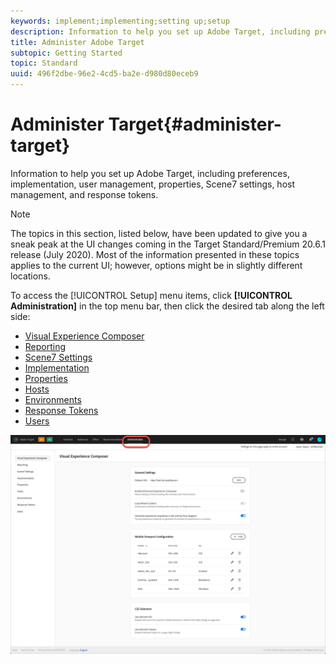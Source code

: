 ```yaml
---
keywords: implement;implementing;setting up;setup
description: Information to help you set up Adobe Target, including preferences, implementation, user management, properties, Scene7 settings, host management, and response tokens.
title: Administer Adobe Target
subtopic: Getting Started
topic: Standard
uuid: 496f2dbe-96e2-4cd5-ba2e-d980d80eceb9
---
```


# Administer Target{#administer-target}

Information to help you set up Adobe Target, including preferences, implementation, user management, properties, Scene7 settings, host management, and response tokens.

>[!NOTE]
>
>The topics in this section, listed below, have been updated to give you a sneak peak at the UI changes coming in the Target Standard/Premium 20.6.1 release (July 2020). Most of the information presented in these topics applies to the current UI; however, options might be in slightly different locations.

To access the [!UICONTROL Setup] menu items, click **[!UICONTROL Administration]** in the top menu bar, then click the desired tab along the left side:

* [Visual Experience Composer](/help/administrating-target/visual-experience-composer-set-up.md)
* [Reporting](/help/administrating-target/reporting.md)
* [Scene7 Settings](/help/administrating-target/scene7-settings.md)
* [Implementation](/help/c-implementing-target/implementing-target.md)
* [Properties](/help/administrating-target/c-user-management/property-channel/property-channel.md)
* [Hosts](/help/administrating-target/hosts.md)
* [Environments](/help/administrating-target/environments.md)
* [Response Tokens](/help/administrating-target/response-tokens.md)
* [Users](/help/administrating-target/c-user-management/user-management.md)

![Adobe Target Administration menu](/help/administrating-target/assets/administration.png)